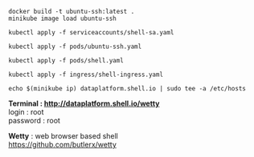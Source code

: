 
```
docker build -t ubuntu-ssh:latest .  
minikube image load ubuntu-ssh
```
```
kubectl apply -f serviceaccounts/shell-sa.yaml
```
```
kubectl apply -f pods/ubuntu-ssh.yaml
```
```
kubectl apply -f pods/shell.yaml
```
```
kubectl apply -f ingress/shell-ingress.yaml 
```
```
echo $(minikube ip) dataplatform.shell.io | sudo tee -a /etc/hosts
```

__Terminal : http://dataplatform.shell.io/wetty__  
login : root  
password : root  

__Wetty__ : web browser based shell  
https://github.com/butlerx/wetty